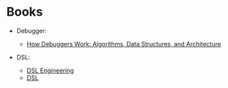# Books

- Debugger:
    - [How Debuggers Work: Algorithms, Data Structures, and Architecture](https://www.amazon.com/How-Debuggers-Work-Algorithms-Architecture/dp/0471149667)

- DSL:
    - [DSL Engineering](http://voelter.de/data/books/markusvoelter-dslengineering-1.0.pdf)
    - [DSL](https://github.com/AzatAI/cs_books/blob/master/Domain-Specific%20Languages-e426.pdf)
